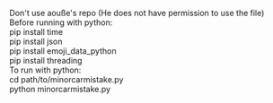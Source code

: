 Don't use aouße's repo (He does not have permission to use the file)\
Before running with python:\
pip install time\
pip install json\
pip install emoji_data_python\
pip install threading\
To run with python:\
cd path/to/minorcarmistake.py\
python minorcarmistake.py
